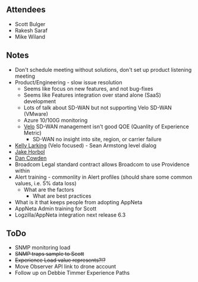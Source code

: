 ## Attendees
- Scott Bulger
- Rakesh Saraf
- Mike Wiland

## Notes 
- Don't schedule meeting without solutions, don't set up product listening meeting
- Product/Engineering - slow issue resolution
    - Seems like focus on new features, and not bug-fixes
    - Seems like Features integration over stand alone (SaaS) development
    - Lots of talk about SD-WAN but not supporting Velo SD-WAN (VMware)
    - Azure 10/100G monitoring
    - [Velo](https://docs.vmware.com/en/VMware-SD-WAN/3.3/VMware-SD-WAN-by-VeloCloud-Administration-Guide/GUID-EE8C35B8-FA4E-4C59-9AC2-4FD14509F60C.html) SD-WAN management isn't good QOE (Quanlity of Experience Metric)
        - SD-WAN no insight into site, region, or carrier failure
- [Kelly Larking](https://www.linkedin.com/in/kelliellarkinseattle/) (Velo focused) - Sean Armstong level dialog
- [Jake Horbol](https://www.linkedin.com/in/jacobhorbol/)
- [Dan Cowden](https://www.linkedin.com/in/dan-cowden-71600480/)
- Broadcom Legal standard contract allows Broadcom to use Providence within 
- Alert training - commonlity in Alert profiles (should share some common values, i.e. 5% data loss)
    - What are the factors
        - What are best practices
- What is it that keeps people from adopting AppNeta
- AppNeta Admin training for Scott
- Logzilla/AppNeta integration next release 6.3

## ToDo
- SNMP monitoring load
- ~~SNMP traps sample to Scott~~
- ~~Experience Load value represents?!?~~
- Move Observer API link to drone account
- Follow up on Debbie Timmer Experience Paths

